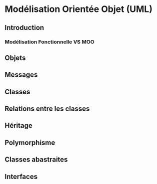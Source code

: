 # Modélisation Orientée Objet (UML)
## Introduction
### Modélisation Fonctionnelle VS MOO
## Objets
## Messages
## Classes
## Relations entre les classes
## Héritage
## Polymorphisme
## Classes abastraites
## Interfaces